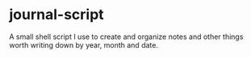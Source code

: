 # journal-script
A small shell script I use to create and organize notes and other things worth writing down by year, month and date.
